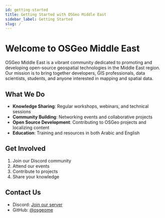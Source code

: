 ```yaml
---
id: getting-started
title: Getting Started with OSGeo Middle East
sidebar_label: Getting Started
slug: /
---
```


# Welcome to OSGeo Middle East

OSGeo Middle East is a vibrant community dedicated to promoting and developing open-source geospatial technologies in the Middle East region. Our mission is to bring together developers, GIS professionals, data scientists, students, and anyone interested in mapping and spatial data.

## What We Do

- **Knowledge Sharing**: Regular workshops, webinars, and technical sessions
- **Community Building**: Networking events and collaborative projects
- **Open Source Development**: Contributing to OSGeo projects and localizing content
- **Education**: Training and resources in both Arabic and English

## Get Involved

1. Join our Discord community
2. Attend our events
3. Contribute to projects
4. Share your knowledge

## Contact Us

- Discord: [Join our server](https://discord.gg/QTvXu4Yb8g)
- GitHub: [@osgeome](https://github.com/osgeome)
